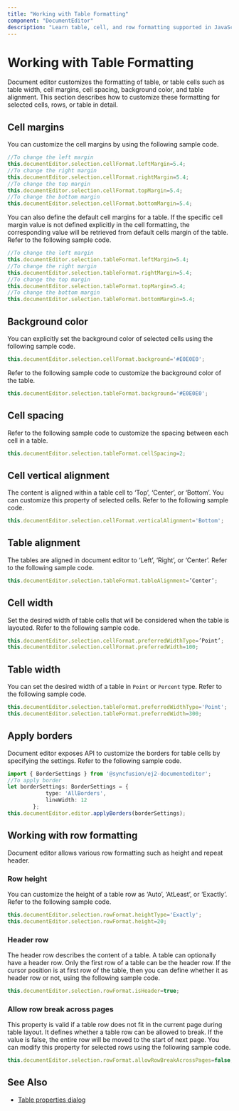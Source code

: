 ```yaml
---
title: "Working with Table Formatting"
component: "DocumentEditor"
description: "Learn table, cell, and row formatting supported in JavaScript document editor and how to apply it for selected contents."
---
```


# Working with Table Formatting

Document editor customizes the formatting of table, or table cells such as table width, cell margins, cell spacing, background color, and table alignment. This section describes how to customize these formatting for selected cells, rows, or table in detail.

## Cell margins

You can customize the cell margins by using the following sample code.

```typescript
//To change the left margin
this.documentEditor.selection.cellFormat.leftMargin=5.4;
//To change the right margin
this.documentEditor.selection.cellFormat.rightMargin=5.4;
//To change the top margin
this.documentEditor.selection.cellFormat.topMargin=5.4;
//To change the bottom margin
this.documentEditor.selection.cellFormat.bottomMargin=5.4;
```

You can also define the default cell margins for a table. If the specific cell margin value is not defined explicitly in the cell formatting, the corresponding value will be retrieved from default cells margin of the table. Refer to the following sample code.

```typescript
//To change the left margin
this.documentEditor.selection.tableFormat.leftMargin=5.4;
//To change the right margin
this.documentEditor.selection.tableFormat.rightMargin=5.4;
//To change the top margin
this.documentEditor.selection.tableFormat.topMargin=5.4;
//To change the bottom margin
this.documentEditor.selection.tableFormat.bottomMargin=5.4;
```

## Background color

You can explicitly set the background color of selected cells using the following sample code.

```typescript
this.documentEditor.selection.cellFormat.background='#E0E0E0';
```

Refer to the following sample code to customize the background color of the table.

```typescript
this.documentEditor.selection.tableFormat.background='#E0E0E0';
```

## Cell spacing

Refer to the following sample code to customize the spacing between each cell in a table.

```typescript
this.documentEditor.selection.tableFormat.cellSpacing=2;
```

## Cell vertical alignment

The content is aligned within a table cell to ‘Top’, ‘Center’, or ‘Bottom’. You can customize this property of selected cells. Refer to the following sample code.

```typescript
this.documentEditor.selection.cellFormat.verticalAlignment='Bottom';
```

## Table alignment

The tables are aligned in document editor to ‘Left’, ‘Right’, or ‘Center’. Refer to the following sample code.

```typescript
this.documentEditor.selection.tableFormat.tableAlignment=’Center’;
```

## Cell width

Set the desired width of table cells that will be considered when the table is layouted. Refer to the following sample code.

```typescript
this.documentEditor.selection.cellFormat.preferredWidthType=’Point’;
this.documentEditor.selection.cellFormat.preferredWidth=100;
```

## Table width

You can set the desired width of a table in `Point` or `Percent` type. Refer to the following sample code.

```typescript
this.documentEditor.selection.tableFormat.preferredWidthType='Point';
this.documentEditor.selection.tableFormat.preferredWidth=300;
```

## Apply borders

Document editor exposes API to customize the borders for table cells by specifying the settings. Refer to the following sample code.

```typescript
import { BorderSettings } from '@syncfusion/ej2-documenteditor';
//To apply border
let borderSettings: BorderSettings = {
            type: 'AllBorders',
            lineWidth: 12
        };
this.documentEditor.editor.applyBorders(borderSettings);
```

## Working with row formatting

Document editor allows various row formatting such as height and repeat header.

### Row height

You can customize the height of a table row as ‘Auto’, ‘AtLeast’, or ‘Exactly’. Refer to the following sample code.

```typescript
this.documentEditor.selection.rowFormat.heightType='Exactly';
this.documentEditor.selection.rowFormat.height=20;
```

### Header row

The header row describes the content of a table. A table can optionally have a header row. Only the first row of a table can be the header row. If the cursor position is at first row of the table, then you can define whether it as header row or not, using the following sample code.

```typescript
this.documentEditor.selection.rowFormat.isHeader=true;
```

### Allow row break across pages

This property is valid if a table row does not fit in the current page during table layout. It defines whether a table row can be allowed to break. If the value is false, the entire row will be moved to the start of next page. You can modify this property for selected rows using the following sample code.

```typescript
this.documentEditor.selection.rowFormat.allowRowBreakAcrossPages=false;
```

## See Also

* [Table properties dialog](../document-editor/dialog#table-properties-dialog/)